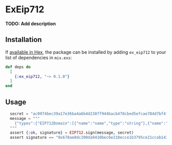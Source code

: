# ExEip712

**TODO: Add description**

## Installation

If [available in Hex](https://hex.pm/docs/publish), the package can be installed
by adding `ex_eip712` to your list of dependencies in `mix.exs`:

```elixir
def deps do
  [
    {:ex_eip712, "~> 0.1.0"}
  ]
end
```

## Usage
```elixir
  secret = "ac0974bec39a17e36ba4a6b4d238ff944bacb478cbed5efcae784d7bf4f2ff80"
  message = """
    {"types":{"EIP712Domain":[{"name":"name","type":"string"},{"name":"version","type":"string"},{"name":"chainId","type":"uint256"},{"name":"verifyingContract","type":"address"}],"Nft":[{"name":"tokenHash","type":"string"},{"name":"price","type":"uint256"},{"name":"receivers","type":"address[]"},{"name":"percents","type":"uint256[]"}]},"primaryType":"Nft","domain":{"name":"Gallery","version":"4","chainId":"0x7A69","verifyingContract":"0x5FbDB2315678afecb367f032d93F642f64180aa3"},"message":{"tokenHash":"1e59237e-f0f6-48b5-b384-17270eab0abb","price":"0x6F05B59D3B20000","receivers":["0x70997970C51812dc3A010C7d01b50e0d17dc79C8","0x3C44CdDdB6a900fa2b585dd299e03d12FA4293BC"],"percents":["0x7D0","0x3E8"]}}
  """
  assert {:ok, signature} = EIP712.sign(message, secret)
  assert signature == "0x678ae8dc200da9410bec6e218ecce1b3795ce21ccab1438757abad08e282ec826a8b1b04fe55b24c9763b62015deeb079e9695a979d187d0ae73942dab3905e41c"
```
